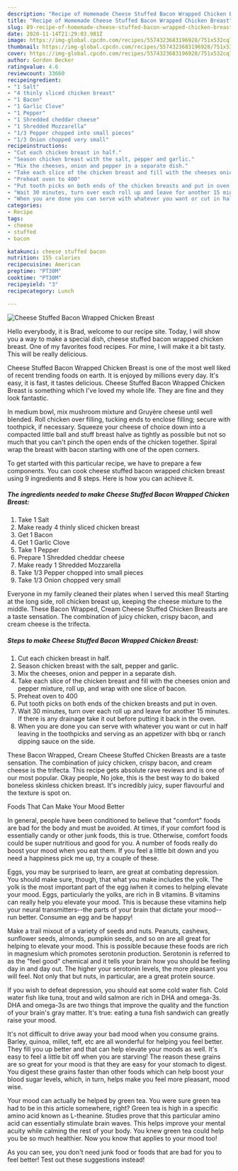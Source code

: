 ```yaml
---
description: "Recipe of Homemade Cheese Stuffed Bacon Wrapped Chicken Breast"
title: "Recipe of Homemade Cheese Stuffed Bacon Wrapped Chicken Breast"
slug: 89-recipe-of-homemade-cheese-stuffed-bacon-wrapped-chicken-breast
date: 2020-11-14T21:29:03.981Z
image: https://img-global.cpcdn.com/recipes/5574323683196928/751x532cq70/cheese-stuffed-bacon-wrapped-chicken-breast-recipe-main-photo.jpg
thumbnail: https://img-global.cpcdn.com/recipes/5574323683196928/751x532cq70/cheese-stuffed-bacon-wrapped-chicken-breast-recipe-main-photo.jpg
cover: https://img-global.cpcdn.com/recipes/5574323683196928/751x532cq70/cheese-stuffed-bacon-wrapped-chicken-breast-recipe-main-photo.jpg
author: Gordon Becker
ratingvalue: 4.6
reviewcount: 33660
recipeingredient:
- "1 Salt"
- "4 thinly sliced chicken breast"
- "1 Bacon"
- "1 Garlic Clove"
- "1 Pepper"
- "1 Shredded cheddar cheese"
- "1 Shredded Mozzarella"
- "1/3 Pepper chopped into small pieces"
- "1/3 Onion chopped very small"
recipeinstructions:
- "Cut each chicken breast in half."
- "Season chicken breast with the salt, pepper and garlic."
- "Mix the cheeses, onion and pepper in a separate dish."
- "Take each slice of the chicken breast and fill with the cheeses onion and pepper mixture, roll up, and wrap with one slice of bacon."
- "Preheat oven to 400"
- "Put tooth picks on both ends of the chicken breasts and put in oven."
- "Wait 30 minutes, turn over each roll up and leave for another 15 minutes. If there is any drainage take it out before putting it back in the oven."
- "When you are done you can serve with whatever you want or cut in half leaving in the toothpicks and serving as an appetizer with bbq or ranch dipping sauce on the side."
categories:
- Recipe
tags:
- cheese
- stuffed
- bacon

katakunci: cheese stuffed bacon 
nutrition: 155 calories
recipecuisine: American
preptime: "PT30M"
cooktime: "PT30M"
recipeyield: "3"
recipecategory: Lunch

---
```



![Cheese Stuffed Bacon Wrapped Chicken Breast](https://img-global.cpcdn.com/recipes/5574323683196928/751x532cq70/cheese-stuffed-bacon-wrapped-chicken-breast-recipe-main-photo.jpg)

Hello everybody, it is Brad, welcome to our recipe site. Today, I will show you a way to make a special dish, cheese stuffed bacon wrapped chicken breast. One of my favorites food recipes. For mine, I will make it a bit tasty. This will be really delicious.

Cheese Stuffed Bacon Wrapped Chicken Breast is one of the most well liked of recent trending foods on earth. It is enjoyed by millions every day. It's easy, it is fast, it tastes delicious. Cheese Stuffed Bacon Wrapped Chicken Breast is something which I've loved my whole life. They are fine and they look fantastic.

In medium bowl, mix mushroom mixture and Gruyère cheese until well blended. Roll chicken over filling, tucking ends to enclose filling; secure with toothpick, if necessary. Squeeze your cheese of choice down into a compacted little ball and stuff breast halve as tightly as possible but not so much that you can&#39;t pinch the open ends of the chicken together. Spiral wrap the breast with bacon starting with one of the open corners.


To get started with this particular recipe, we have to prepare a few components. You can cook cheese stuffed bacon wrapped chicken breast using 9 ingredients and 8 steps. Here is how you can achieve it.

<!--inarticleads1-->

##### The ingredients needed to make Cheese Stuffed Bacon Wrapped Chicken Breast:

1. Take 1 Salt
1. Make ready 4 thinly sliced chicken breast
1. Get 1 Bacon
1. Get 1 Garlic Clove
1. Take 1 Pepper
1. Prepare 1 Shredded cheddar cheese
1. Make ready 1 Shredded Mozzarella
1. Take 1/3 Pepper chopped into small pieces
1. Take 1/3 Onion chopped very small


Everyone in my family cleaned their plates when I served this meal! Starting at the long side, roll chicken breast up, keeping the cheese mixture to the middle. These Bacon Wrapped, Cream Cheese Stuffed Chicken Breasts are a taste sensation. The combination of juicy chicken, crispy bacon, and cream cheese is the trifecta. 

<!--inarticleads2-->

##### Steps to make Cheese Stuffed Bacon Wrapped Chicken Breast:

1. Cut each chicken breast in half.
1. Season chicken breast with the salt, pepper and garlic.
1. Mix the cheeses, onion and pepper in a separate dish.
1. Take each slice of the chicken breast and fill with the cheeses onion and pepper mixture, roll up, and wrap with one slice of bacon.
1. Preheat oven to 400
1. Put tooth picks on both ends of the chicken breasts and put in oven.
1. Wait 30 minutes, turn over each roll up and leave for another 15 minutes. If there is any drainage take it out before putting it back in the oven.
1. When you are done you can serve with whatever you want or cut in half leaving in the toothpicks and serving as an appetizer with bbq or ranch dipping sauce on the side.


These Bacon Wrapped, Cream Cheese Stuffed Chicken Breasts are a taste sensation. The combination of juicy chicken, crispy bacon, and cream cheese is the trifecta. This recipe gets absolute rave reviews and is one of our most popular. Okay people, No joke, this is the best way to do baked boneless skinless chicken breast. It&#39;s incredibly juicy, super flavourful and the texture is spot on. 

Foods That Can Make Your Mood Better


In general, people have been conditioned to believe that "comfort" foods are bad for the body and must be avoided. At times, if your comfort food is essentially candy or other junk foods, this is true. Otherwise, comfort foods could be super nutritious and good for you. A number of foods really do boost your mood when you eat them. If you feel a little bit down and you need a happiness pick me up, try a couple of these.

Eggs, you may be surprised to learn, are great at combating depression. You should make sure, though, that what you make includes the yolk. The yolk is the most important part of the egg iwhen it comes to helping elevate your mood. Eggs, particularly the yolks, are rich in B vitamins. B vitamins can really help you elevate your mood. This is because these vitamins help your neural transmitters--the parts of your brain that dictate your mood--run better. Consume an egg and be happy!

Make a trail mixout of a variety of seeds and nuts. Peanuts, cashews, sunflower seeds, almonds, pumpkin seeds, and so on are all great for helping to elevate your mood. This is possible because these foods are rich in magnesium which promotes serotonin production. Serotonin is referred to as the "feel good" chemical and it tells your brain how you should be feeling day in and day out. The higher your serotonin levels, the more pleasant you will feel. Not only that but nuts, in particular, are a great protein source.

If you wish to defeat depression, you should eat some cold water fish. Cold water fish like tuna, trout and wild salmon are rich in DHA and omega-3s. DHA and omega-3s are two things that improve the quality and the function of your brain's gray matter. It's true: eating a tuna fish sandwich can greatly raise your mood. 

It's not difficult to drive away your bad mood when you consume grains. Barley, quinoa, millet, teff, etc are all wonderful for helping you feel better. They fill you up better and that can help elevate your moods as well. It's easy to feel a little bit off when you are starving! The reason these grains are so great for your mood is that they are easy for your stomach to digest. You digest these grains faster than other foods which can help boost your blood sugar levels, which, in turn, helps make you feel more pleasant, mood wise.

Your mood can actually be helped by green tea. You were sure green tea had to be in this article somewhere, right? Green tea is high in a specific amino acid known as L-theanine. Studies prove that this particular amino acid can essentially stimulate brain waves. This helps improve your mental acuity while calming the rest of your body. You knew green tea could help you be so much healthier. Now you know that applies to your mood too!

As you can see, you don't need junk food or foods that are bad for you to feel better! Test out  these suggestions  instead!

